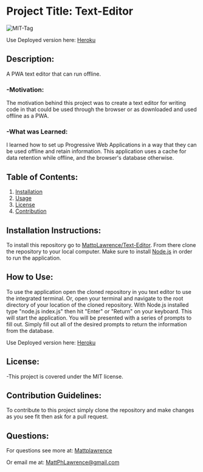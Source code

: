 # Project Title: Text-Editor

![MIT-Tag](https://shields.io/badge/license-MIT-green)

Use Deployed version here: [Heroku](https://text-editor-mpl.herokuapp.com/)

## Description:

A PWA text editor that can run offline.

### -Motivation:

The motivation behind this project was to create a text editor for writing code in that could be used through the browser or as downloaded and used offline as a PWA.

### -What was Learned:

I learned how to set up Progressive Web Applications in a way that they can be used offline and retain information. This application uses a cache for data retention while offline, and the browser's database otherwise.

## Table of Contents:

1. [Installation](#install)
2. [Usage](#usage)
3. [License](#license)
4. [Contribution](#contribution)

## Installation Instructions: <a name="install"></a>

To install this repository go to [MattpLawrence/Text-Editor](https://github.com/MattpLawrence/Text-Editor). From there clone the repository to your local computer. Make sure to install [Node.js](https://nodejs.org/en/download/) in order to run the application.

## How to Use: <a name="usage"></a>

To use the application open the cloned repository in you text editor to use the integrated terminal. Or, open your terminal and navigate to the root directory of your location of the cloned repository. With Node.js installed type "node.js index.js" then hit "Enter" or "Return" on your keyboard. This will start the application. You will be presented with a series of prompts to fill out. Simply fill out all of the desired prompts to return the information from the database.

Use Deployed version here: [Heroku](https://text-editor-mpl.herokuapp.com/)

## License: <a name="license"></a>

-This project is covered under the MIT license.

## Contribution Guidelines: <a name="contribution"></a>

To contribute to this project simply clone the repository and make changes as you see fit then ask for a pull request.

## Questions: <a name="username"></a>

For questions see more at:
[Mattplawrence](https://github.com/MattpLawrence)

Or email me at: MattPhLawrence@gmail.com
